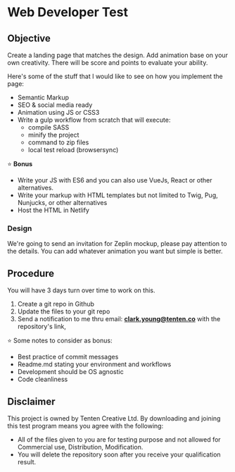 # Web Developer Test

## Objective
Create a landing page that matches the design. Add animation base on your own creativity. There will be score and points to evaluate your ability.

Here's some of the stuff that I would like to see on how you implement the page:
- Semantic Markup
- SEO & social media ready
- Animation using JS or CSS3
- Write a gulp workflow from scratch that will execute:
    - compile SASS
    - minify the project
    - command to zip files
    - local test reload (browsersync)

⭐️ **Bonus**
- Write your JS with ES6 and you can also use VueJs, React or other alternatives.
- Write your markup with HTML templates but not limited to Twig, Pug, Nunjucks, or other alternatives
- Host the HTML in Netlify

### Design
We're going to send an invitation for Zeplin mockup, please pay attention to the details. You can add whatever animation you want but simple is better.

## Procedure
You will have 3 days turn over time to work on this. 

1. Create a git repo in Github
2. Update the files to your git repo
3. Send a notification to me thru email: **clark.young@tenten.co** with the repository's link,

⭐️ Some notes to consider as bonus:
- Best practice of commit messages
- Readme.md stating your environment and workflows
- Development should be OS agnostic
- Code cleanliness

## Disclaimer
This project is owned by Tenten Creative Ltd. By downloading and joining this test program means you agree with the following:

- All of the files given to you are for testing purpose and not allowed for Commercial use, Distribution, Modification. 
- You will delete the repository soon after you receive your qualification result.